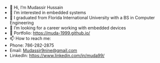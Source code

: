 - 👋 Hi, I’m Mudassir Hussain
- 👀 I’m interested in embedded systems
- 🌱 I graduated from Florida International University with a BS in Computer Engineering
- 💞️ I’m looking for a career working with embedded devices
- 💼 Portfolio: https://muda-1999.github.io/
- 📫 How to reach me:
- Phone: 786-282-2875
- Email: Mudassir9nine@gmail.com
- LinkedIn: https://www.linkedin.com/in/muda99/

<!---
Muda-1999/Muda-1999 is a ✨ special ✨ repository because its `README.md` (this file) appears on your GitHub profile.
You can click the Preview link to take a look at your changes.
--->
